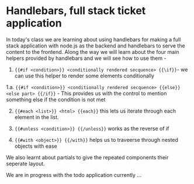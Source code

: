 # Handlebars, full stack ticket application

In today's class we are learning about using handlebars for making a full stack application with node.js as the backend and handlebars to serve the content to the frontend. Along the way we will learn about the four main helpers provided by handlebars and we will see how to use them -

1. `{{#if <condition>}} <conditionally rendered secquence> {{\if}}`- we can use this helper to render some elements conditionally 

1.a. `{{#if <condition>}} <conditionally rendered secquence> {{else}} <else part> {{/if}}` - This provides us with the control to mention something else if the condition is not met

2. `{{#each <list>}} <html> {{each}}` this lets us iterate through each element in the list.

3. `{{#unless <condition>}} {{/unless}}` works as the reverse of if

4. `{{#with <object>}} {{/with}}` helps us to traveerse through nested objects with ease

We also learnt about partials to give the repeated components their seperate layout.

We are in progress with the todo application currently ... 